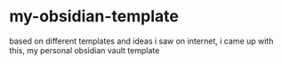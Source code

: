 # my-obsidian-template
 based on different templates and ideas i saw on internet, i came up with this, my personal obsidian vault template

